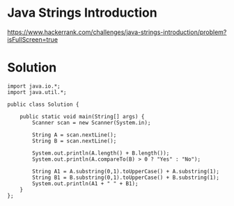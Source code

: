 # Java Strings Introduction

https://www.hackerrank.com/challenges/java-strings-introduction/problem?isFullScreen=true

# Solution

```
import java.io.*;
import java.util.*;

public class Solution {

    public static void main(String[] args) {
        Scanner scan = new Scanner(System.in);
        
        String A = scan.nextLine();
        String B = scan.nextLine();
        
        System.out.println(A.length() + B.length());
        System.out.println(A.compareTo(B) > 0 ? "Yes" : "No");
        
        String A1 = A.substring(0,1).toUpperCase() + A.substring(1);
        String B1 = B.substring(0,1).toUpperCase() + B.substring(1);
        System.out.println(A1 + " " + B1);
    }
};
```